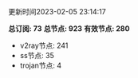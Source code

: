 更新时间2023-02-05 23:14:17

**总订阅: 73**
**总节点: 923**
**有效节点: 280**
- v2ray节点: 241
- ss节点: 35
- trojan节点: 4
